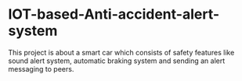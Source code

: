 # IOT-based-Anti-accident-alert-system
This project is about a smart car which consists of safety features like sound alert system, automatic braking system and sending an alert messaging to peers.
